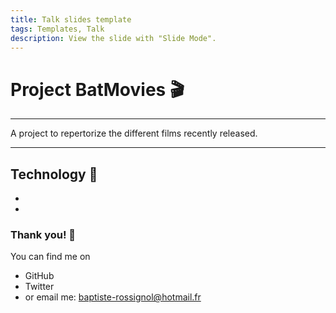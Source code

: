 ```yaml
---
title: Talk slides template
tags: Templates, Talk
description: View the slide with "Slide Mode".
---
```


# Project BatMovies 🎬

---

A project to repertorize the different films recently released.

---

## Technology 🍿

-
-



### Thank you! 🎥

You can find me on

- GitHub
- Twitter
- or email me: baptiste-rossignol@hotmail.fr

